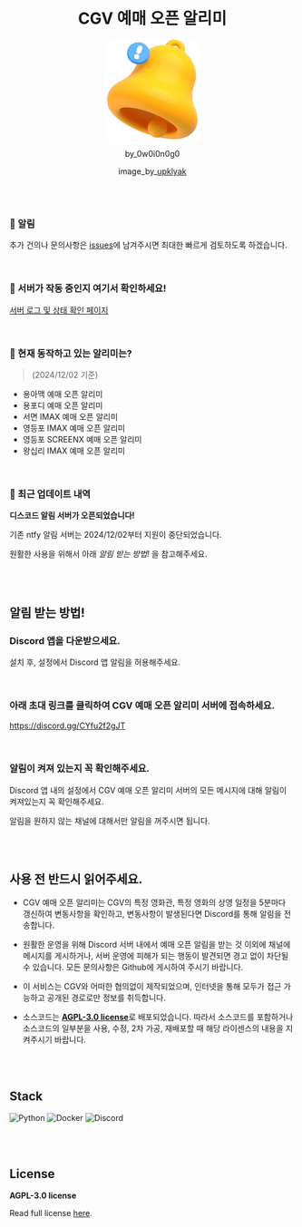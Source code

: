 <div align="center">

# CGV 예매 오픈 알리미

<p align="center">
  <img src="./img/logo.png" width="160"/>
</p>

by_0w0i0n0g0

image_by_<a href="https://kr.freepik.com/free-photo/3d-render-notification-bell-icon-new-email-message_34503708.htm#query=%EC%95%8C%EB%A6%BC%20%EC%95%84%EC%9D%B4%EC%BD%98&position=0&from_view=keyword&track=ais&uuid=0303dc60-e421-4177-8ab2-29b1326ae712">upklyak</a>

</div>

<br>
<br>

### 📢 알림

추가 건의나 문의사항은 [issues](https://github.com/0w0i0n0g0/cgv-open-push/issues)에 남겨주시면 최대한 빠르게 검토하도록 하겠습니다.

<br>

### 👀 서버가 작동 중인지 여기서 확인하세요!

[서버 로그 및 상태 확인 페이지](https://cgv-open-push.wzero.dev)

<br>

### 🔎 현재 동작하고 있는 알리미는?

> (2024/12/02 기준)

- 용아맥 예매 오픈 알리미
- 용포디 예매 오픈 알리미
- 서면 IMAX 예매 오픈 알리미
- 영등포 IMAX 예매 오픈 알리미
- 영등포 SCREENX 예매 오픈 알리미
- 왕십리 IMAX 예매 오픈 알리미

<br>

### 📄 최근 업데이트 내역

**디스코드 알림 서버가 오픈되었습니다!**

기존 ntfy 알림 서버는 2024/12/02부터 지원이 중단되었습니다.

원활한 사용을 위해서 아래 *알림 받는 방법!* 을 참고해주세요.

<br>
<br>

## 알림 받는 방법!

### Discord 앱을 다운받으세요.

설치 후, 설정에서 Discord 앱 알림을 허용해주세요.

<br>

### 아래 초대 링크를 클릭하여 CGV 예매 오픈 알리미 서버에 접속하세요.

https://discord.gg/CYfu2f2gJT

<br>

### 알림이 켜져 있는지 꼭 확인해주세요.

Discord 앱 내의 설정에서 CGV 예매 오픈 알리미 서버의 모든 메시지에 대해 알림이 켜져있는지 꼭 확인해주세요.

알림을 원하지 않는 채널에 대해서만 알림을 꺼주시면 됩니다.

<br>
<br>

## 사용 전 반드시 읽어주세요.

-  CGV 예매 오픈 알리미는 CGV의 특정 영화관, 특정 영화의 상영 일정을 5분마다 갱신하여 변동사항을 확인하고, 변동사항이 발생된다면 Discord를 통해 알림을 전송합니다.

- 원활한 운영을 위해 Discord 서버 내에서 예매 오픈 알림을 받는 것 이외에 채널에 메시지를 게시하거나, 서버 운영에 피해가 되는 행동이 발견되면 경고 없이 차단될 수 있습니다. 모든 문의사항은 Github에 게시하여 주시기 바랍니다.

- 이 서비스는 CGV와 어떠한 협의없이 제작되었으며, 인터넷을 통해 모두가 접근 가능하고 공개된 경로로만 정보를 취득합니다.

- 소스코드는 [**AGPL-3.0 license**](https://github.com/0w0i0n0g0/cgv-open-push/blob/main/LICENSE)로 배포되었습니다. 따라서 소스코드를 포함하거나 소스코드의 일부분을 사용, 수정, 2차 가공, 재배포할 때 해당 라이센스의 내용을 지켜주시기 바랍니다.

<br>
<br>

## Stack

![Python](https://img.shields.io/badge/python-3670A0?style=for-the-badge&logo=python&logoColor=ffdd54) ![Docker](https://img.shields.io/badge/docker-0db7ed.svg?style=for-the-badge&logo=docker&logoColor=white) ![Discord](https://img.shields.io/badge/Discord-7289DA?style=for-the-badge&logo=discord&logoColor=white)

<br>
<br>

## License

**AGPL-3.0 license**

Read full license [here](https://github.com/0w0i0n0g0/cgv-open-push/blob/main/LICENSE).